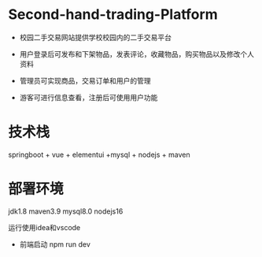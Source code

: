 # Second-hand-trading-Platform
- 校园二手交易网站提供学校校园内的二手交易平台

- 用户登录后可发布和下架物品，发表评论，收藏物品，购买物品以及修改个人资料

- 管理员可实现商品，交易订单和用户的管理

- 游客可进行信息查看，注册后可使用用户功能

# 技术栈
springboot + vue + elementui +mysql + nodejs + maven

# 部署环境
jdk1.8  maven3.9  mysql8.0  nodejs16

运行使用idea和vscode

- 前端启动 npm run dev